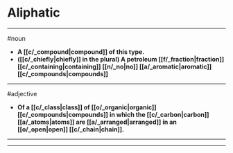 # Aliphatic
---
#noun
- **A [[c/_compound|compound]] of this type.**
- **([[c/_chiefly|chiefly]] in the plural) A petroleum [[f/_fraction|fraction]] [[c/_containing|containing]] [[n/_no|no]] [[a/_aromatic|aromatic]] [[c/_compounds|compounds]]**
---
#adjective
- **Of a [[c/_class|class]] of [[o/_organic|organic]] [[c/_compounds|compounds]] in which the [[c/_carbon|carbon]] [[a/_atoms|atoms]] are [[a/_arranged|arranged]] in an [[o/_open|open]] [[c/_chain|chain]].**
---
---
